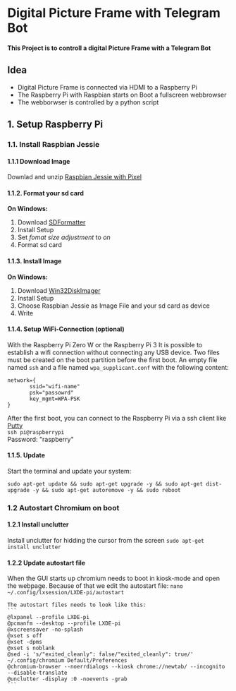 # Digital Picture Frame with Telegram Bot
#### This Project is to controll a digital Picture Frame with a Telegram Bot

## Idea 
* Digital Picture Frame is connected via HDMI to a Raspberry Pi
* The Raspberry Pi with Raspbian starts on Boot a fullscreen webbrowser 
* The webborwser is controlled by a python script 


## 1. Setup Raspberry Pi

### 1.1. Install Raspbian Jessie ###

#### 1.1.1 Download Image 
Downlad and unzip [Raspbian Jessie with Pixel](https://www.raspberrypi.org/downloads/raspbian/)

#### 1.1.2. Format your sd card 
__On Windows:__
1. Download [SDFormatter](https://www.sdcard.org/downloads/formatter_4/)
2. Install Setup
3. Set _fomat size adjustment_ to _on_
4. Format sd card 

#### 1.1.3. Install Image 
__On Windows:__
1. Download [Win32DiskImager](https://sourceforge.net/projects/win32diskimager/)
2. Install Setup
3. Choose Raspbian Jessie as Image File and your sd card as device
4. Write

#### 1.1.4. Setup WiFi-Connection (optional) 
With the Raspberry Pi Zero W or the Raspberry Pi 3 It is possible to establish a wifi connection without connecting any USB device. Two files must be created on the boot partition before the first boot. An empty file named `ssh` and a file named `wpa_supplicant.conf` with the following content:
```
network={
       ssid="wifi-name"
       psk="passowrd"
       key_mgmt=WPA-PSK
}
```
After the first boot, you can connect to the Raspberry Pi via a ssh client like [Putty](http://www.putty.org/)  
`ssh pi@raspberrypi`  
Password: "raspberry"

#### 1.1.5. Update   
Start the terminal and update your system:
```
sudo apt-get update && sudo apt-get upgrade -y && sudo apt-get dist-upgrade -y && sudo apt-get autoremove -y && sudo reboot
```

### 1.2 Autostart Chromium on boot

#### 1.2.1 Install unclutter 
Install unclutter for hidding the cursor from the screen
	```
	sudo apt-get install unclutter
	```

#### 1.2.2 Update autostart file
When the GUI starts up chromium needs to boot in kiosk-mode and open the webpage. Because of that we edit the autostart file:
	```
	nano ~/.config/lxsession/LXDE-pi/autostart
	```

	The autostart files needs to look like this:
	```
    @lxpanel --profile LXDE-pi
	@pcmanfm --desktop --profile LXDE-pi
	@xscreensaver -no-splash
	@xset s off
	@xset -dpms
	@xset s noblank
	@sed -i 's/"exited_cleanly": false/"exited_cleanly": true/' ~/.config/chromium Default/Preferences
	@chromium-browser --noerrdialogs --kiosk chrome://newtab/ --incognito --disable-translate
	@unclutter -display :0 -noevents -grab
	```
